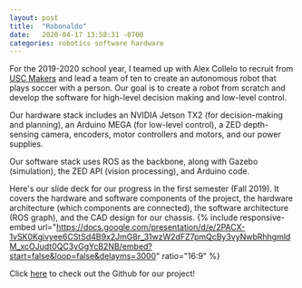 ```yaml
---
layout: post
title:  "Robonaldo"
date:   2020-04-17 13:58:31 -0700
categories: robotics software hardware
---
```

For the 2019-2020 school year, I teamed up with Alex Collelo to recruit from [USC Makers](http://viterbimakers.usc.edu/) and lead a team of ten to create an autonomous robot that plays soccer with a person. Our goal is to create a robot from scratch and develop the software for high-level decision making and low-level control. 

Our hardware stack includes an NVIDIA Jetson TX2 (for decision-making and planning), an Arduino MEGA (for low-level control), a ZED depth-sensing camera, encoders, motor controllers and motors, and our power supplies.

Our software stack uses ROS as the backbone, along with Gazebo (simulation), the ZED API (vision processing), and Arduino code. 

Here's our slide deck for our progress in the first semester (Fall 2019). It covers the hardware and software components of the project, the hardware architecture (which components are connected), the software architecture (ROS graph), and the CAD design for our chassis. 
{% include responsive-embed url="https://docs.google.com/presentation/d/e/2PACX-1vSK0Kgivyee6CStSd4B9x2JmG8r_31wzW2dFZ7pmQcBy3vyNwbRhhgmldM_xcOJudt0QC3yGgYcB2NB/embed?start=false&loop=false&delayms=3000" ratio="16:9" %}

Click [here](https://github.com/uscmakers/Robonaldo) to check out the Github for our project!